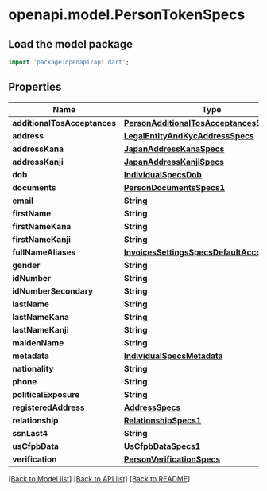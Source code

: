 # openapi.model.PersonTokenSpecs

## Load the model package
```dart
import 'package:openapi/api.dart';
```

## Properties
Name | Type | Description | Notes
------------ | ------------- | ------------- | -------------
**additionalTosAcceptances** | [**PersonAdditionalTosAcceptancesSpecs1**](PersonAdditionalTosAcceptancesSpecs1.md) |  | [optional] 
**address** | [**LegalEntityAndKycAddressSpecs**](LegalEntityAndKycAddressSpecs.md) |  | [optional] 
**addressKana** | [**JapanAddressKanaSpecs**](JapanAddressKanaSpecs.md) |  | [optional] 
**addressKanji** | [**JapanAddressKanjiSpecs**](JapanAddressKanjiSpecs.md) |  | [optional] 
**dob** | [**IndividualSpecsDob**](IndividualSpecsDob.md) |  | [optional] 
**documents** | [**PersonDocumentsSpecs1**](PersonDocumentsSpecs1.md) |  | [optional] 
**email** | **String** |  | [optional] 
**firstName** | **String** |  | [optional] 
**firstNameKana** | **String** |  | [optional] 
**firstNameKanji** | **String** |  | [optional] 
**fullNameAliases** | [**InvoicesSettingsSpecsDefaultAccountTaxIds**](InvoicesSettingsSpecsDefaultAccountTaxIds.md) |  | [optional] 
**gender** | **String** |  | [optional] 
**idNumber** | **String** |  | [optional] 
**idNumberSecondary** | **String** |  | [optional] 
**lastName** | **String** |  | [optional] 
**lastNameKana** | **String** |  | [optional] 
**lastNameKanji** | **String** |  | [optional] 
**maidenName** | **String** |  | [optional] 
**metadata** | [**IndividualSpecsMetadata**](IndividualSpecsMetadata.md) |  | [optional] 
**nationality** | **String** |  | [optional] 
**phone** | **String** |  | [optional] 
**politicalExposure** | **String** |  | [optional] 
**registeredAddress** | [**AddressSpecs**](AddressSpecs.md) |  | [optional] 
**relationship** | [**RelationshipSpecs1**](RelationshipSpecs1.md) |  | [optional] 
**ssnLast4** | **String** |  | [optional] 
**usCfpbData** | [**UsCfpbDataSpecs1**](UsCfpbDataSpecs1.md) |  | [optional] 
**verification** | [**PersonVerificationSpecs**](PersonVerificationSpecs.md) |  | [optional] 

[[Back to Model list]](../README.md#documentation-for-models) [[Back to API list]](../README.md#documentation-for-api-endpoints) [[Back to README]](../README.md)



